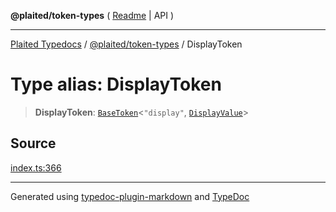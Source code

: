 **@plaited/token-types** ( [Readme](../README.md) \| API )

***

[Plaited Typedocs](../../../modules.md) / [@plaited/token-types](../modules.md) / DisplayToken

# Type alias: DisplayToken

> **DisplayToken**: [`BaseToken`](BaseToken.md)\<`"display"`, [`DisplayValue`](DisplayValue.md)\>

## Source

[index.ts:366](https://github.com/plaited/plaited/blob/b0dd907/libs/token-types/src/index.ts#L366)

***

Generated using [typedoc-plugin-markdown](https://www.npmjs.com/package/typedoc-plugin-markdown) and [TypeDoc](https://typedoc.org/)
